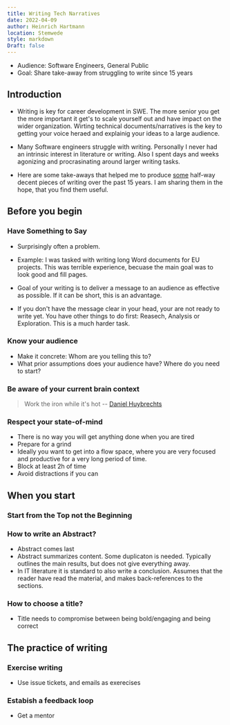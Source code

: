 ```yaml
---
title: Writing Tech Narratives
date: 2022-04-09
author: Heinrich Hartmann
location: Stemwede
style: markdown
Draft: false
---
```


- Audience: Software Engineers, General Public
- Goal: Share take-away from struggling to write since 15 years 

## Introduction

- Writing is key for career development in SWE. The more senior you get the more
  important it get's to scale yourself out and have impact on the wider
  organization. Wirting technical documents/narratives is the key to getting
  your voice heraed and explainig your ideas to a large audience.

- Many Software engineers struggle with writing. Personally I never had an
  intrinsic interest in literature or writing. Also I spent days and weeks
  agonizing and procrasinating around larger writing tasks.

- Here are some take-aways that helped me to produce [some](/#post) half-way
  decent pieces of writing over the past 15 years. I am sharing them in the
  hope, that you find them useful.

## Before you begin

### Have Something to Say

- Surprisingly often a problem.
- Example: I was tasked with writing long Word documents for EU projects. This
  was terrible experience, becuase the main goal was to look good and fill
  pages.
- Goal of your writing is to deliver a message to an audience as effective as
  possible. If it can be short, this is an advantage.

- If you don't have the message clear in your head, your are not ready to write yet.
  You have other things to do first: Reasech, Analysis or Exploration.
  This is a much harder task.

### Know your audience

- Make it concrete: Whom are you telling this to?
- What prior assumptions does your audience have? Where do you need to start?

### Be aware of your current brain context

> Work the iron while it's hot -- [Daniel Huybrechts](https://www.math.uni-bonn.de/~huybrech/)

### Respect your state-of-mind

- There is no way you will get anything done when you are tired
- Prepare for a grind
- Ideally you want to get into a flow space, where you are very focused and
  productive for a very long period of time.
- Block at least 2h of time
- Avoid distractions if you can

## When you start

### Start from the Top not the Beginning

### How to write an Abstract?

* Abstract comes last
* Abstract summarizes content. Some duplicaton is needed. Typically outlines
  the main results, but does not give everything away.
* In IT literature it is standard to also write a conclusion. Assumes that the
  reader have read the material, and makes back-references to the sections.

### How to choose a title?

* Title needs to compromise between being bold/engaging and being correct 

## The practice of writing 

### Exercise writing

- Use issue tickets, and emails as exerecises 

### Estabish a feedback loop

- Get a mentor
